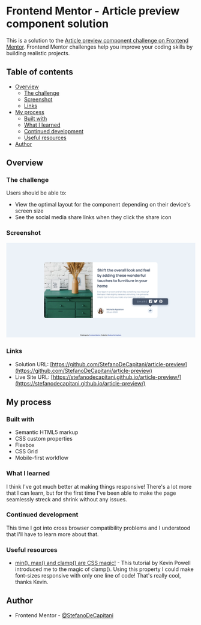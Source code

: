 # Frontend Mentor - Article preview component solution

This is a solution to the [Article preview component challenge on Frontend Mentor](https://www.frontendmentor.io/challenges/article-preview-component-dYBN_pYFT). Frontend Mentor challenges help you improve your coding skills by building realistic projects.

## Table of contents

- [Overview](#overview)
  - [The challenge](#the-challenge)
  - [Screenshot](#screenshot)
  - [Links](#links)
- [My process](#my-process)
  - [Built with](#built-with)
  - [What I learned](#what-i-learned)
  - [Continued development](#continued-development)
  - [Useful resources](#useful-resources)
- [Author](#author)

## Overview

### The challenge

Users should be able to:

- View the optimal layout for the component depending on their device's screen size
- See the social media share links when they click the share icon

### Screenshot

![](./screenshots/screenshot-desktop-active.png)

### Links

- Solution URL: [https://github.com/StefanoDeCapitani/article-preview](https://github.com/StefanoDeCapitani/article-preview)
- Live Site URL: [https://stefanodecapitani.github.io/article-preview/](https://stefanodecapitani.github.io/article-preview/)

## My process

### Built with

- Semantic HTML5 markup
- CSS custom properties
- Flexbox
- CSS Grid
- Mobile-first workflow

### What I learned

I think I've got much better at making things responsive! There's a lot more that I can learn, but for the first time I've been able to make the page seamlessly streck and shrink without any issues.

### Continued development

This time I got into cross browser compatibility problems and I understood that I'll have to learn more about that.

### Useful resources

- [min(), max() and clamp() are CSS magic!](https://www.youtube.com/watch?v=U9VF-4euyRo) - This tutorial by Kevin Powell introduced me to the magic of clamp(). Using this property I could make font-sizes responsive with only one line of code! That's really cool, thanks Kevin.

## Author

- Frontend Mentor - [@StefanoDeCapitani](https://www.frontendmentor.io/profile/StefanoDeCapitani)
